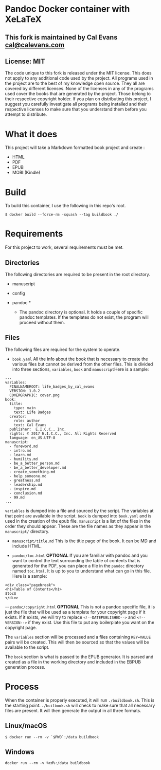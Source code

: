 # Pandoc Docker container with XeLaTeX

## This fork is maintained by Cal Evans <cal@calevans.com>

## License: MIT
The code unique to this fork is released under the MIT license. This does not apply to any additional code used by the project. All programs used in the project are to the best of my knowledge open source. They all are covered by different licenses. None of the licenses in any of the programs used cover the books that are generated by the project. Those belong to their respective copyright holder. If you plan on distributing this project, I suggest you carefully investigate all programs being installed and their respective licenses to make sure that you understand them before you attempt to distribute.

# What it does

This project will take a Markdown formatted book project and create :

- HTML
- PDF
- EPUB
- MOBI (Kindle)

# Build

To build this container, I use the following in this repo's root.

```
$ docker build --force-rm -squash --tag buildbook ./
```

# Requirements
For this project to work, several requirements  must be met.

## Directories
The following directories are required to be present in the root directory.

- manuscript
- config
- pandoc *

  * The pandoc directory is optional. It holds a couple of specific pandoc templates. If the templates do not exist, the program will proceed without them.

## Files
The following files are required for the system to operate.

- `book.yaml`
All the info about the book that is necessary to create the various files but cannot be derived from the other files. This is divided into three sections, `variables`, `book` and `manuscript`Here is a sample:
    
```
---
variables:
  FINALNAMEROOT: life_badges_by_cal_evans
  VERSION: 1.0.2
  COVERGRAPHIC: cover.png
book:
  title:
    type: main
    text: Life Badges
  creator:
    role: author
    text: Cal Evans
  publisher:  E.I.C.C., Inc.
  rights: © 2017 E.I.C.C., Inc. All Rights Reserved
  language: en_US.UTF-8
manuscript:
  - foreword.md
  - intro.md
  - learn.md
  - humility.md
  - be_a_better_person.md
  - be_a_better_developer.md
  - create_something.md
  - help_someone.md
  - greatness.md
  - leadership.md
  - inspire.md
  - conclusion.md
  - 99.md  
...
```
`variables` is dumped into a file and sourced by the script. The variables at that point are available in the script.
`book` is dumped into `book.yaml` and is used in the creation of the epub file.
`manuscript` is a list of the files in the order they should appear. These are the file names as they appear in the `manuscript/` directory.

- `manuscript/title.md`
This is the title page of the book. It can be MD and include HTML. 


- `pandoc/toc.html`
**OPTIONAL** If you are familiar with pandoc and you want to control the text surrounding the table of contents that is generated for the PDF, you can place a file in the `pandoc` directory named `toc.html`. It is up to you to understand what can go in this file. Here is a sample:
```
<div class="pagebreak">
<h1>Table of Contents</h1>
$toc$
</div>
```

-- `pandoc/copyright.html`
**OPTIONAL** This is not a pandoc specific file, it is just the file that will be used as a template for your copyright page if it exists. If it exists, we will try to replace `<!--DATEPUBLISHED-->` and `<!--VERSION-->` if they exist. Use this file to put any boilerplate you want on the copyright page. 

The `variables` section will be processed and a files containing `KEY=VALUE` pairs will be created. This will then be sourced so that the values will be available to the script.

The `book` section is what is passed to the EPUB generator. It is parsed and created as a file in the working directory and included in the EBPUB generation process.


# Process
When the container is properly executed, it will run `./buildbook.sh`. This is the starting point. `./builbook.sh` will check to make sure that all necessary files are present. It will then generate the output in all three formats. 


## Linux/macOS
```
$ docker run --rm -v `$PWD`:/data buildbook
```

## Windows
```
docker run --rm -v %cd%:/data buildbook
```